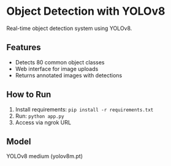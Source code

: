 # Object Detection with YOLOv8

Real-time object detection system using YOLOv8.

## Features
- Detects 80 common object classes
- Web interface for image uploads
- Returns annotated images with detections

## How to Run
1. Install requirements: `pip install -r requirements.txt`
2. Run: `python app.py`
3. Access via ngrok URL

## Model
YOLOv8 medium (yolov8m.pt)
